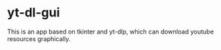 # yt-dl-gui
 This is an app based on tkinter and yt-dlp, which can download youtube resources graphically. 
